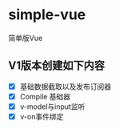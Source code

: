 # simple-vue
简单版Vue

## V1版本创建如下内容
- [x] 基础数据截取以及发布订阅器
- [x] Compile 基础器
- [x] v-model与input监听
- [x] v-on事件绑定